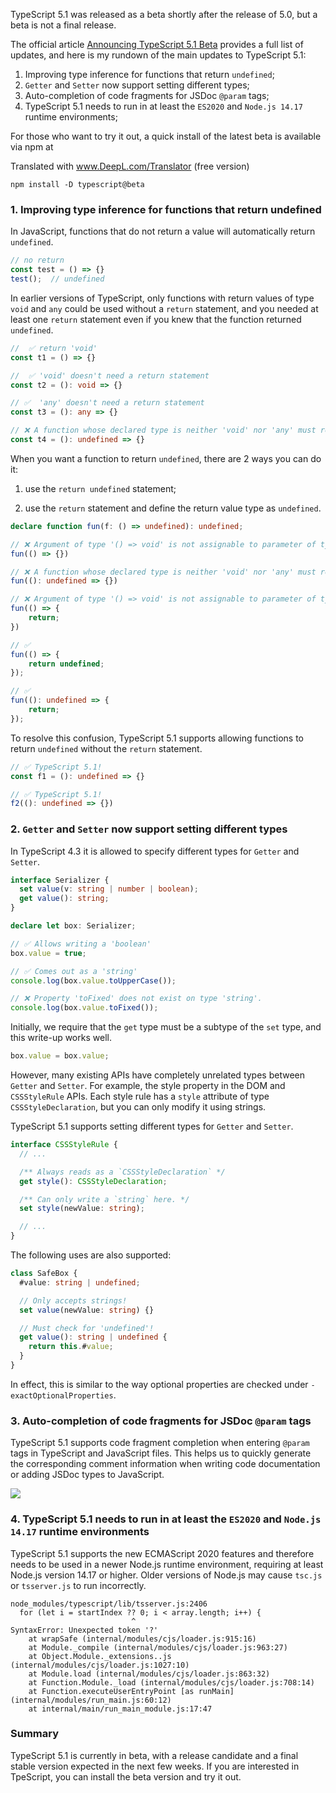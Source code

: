 TypeScript 5.1 was released as a beta shortly after the release of 5.0, but a beta is not a final release. 

The official article [Announcing TypeScript 5.1 Beta](https://devblogs.microsoft.com/typescript/announcing-typescript-5-1-beta/) provides a full list of updates, and here is my rundown of the main updates to TypeScript 5.1:

1. Improving type inference for functions that return `undefined`;
2. `Getter` and `Setter` now support setting different types;
3. Auto-completion of code fragments for JSDoc `@param` tags;
4. TypeScript 5.1 needs to run in at least the `ES2020` and `Node.js 14.17` runtime environments;

For those who want to try it out, a quick install of the latest beta is available via npm at

Translated with www.DeepL.com/Translator (free version)

```shell
npm install -D typescript@beta
```

### 1. Improving type inference for functions that return undefined

In JavaScript, functions that do not return a value will automatically return `undefined`.

```js
// no return
const test = () => {}
test();  // undefined
```

In earlier versions of TypeScript, only functions with return values of type `void` and `any` could be used without a `return` statement, and you needed at least one `return` statement even if you knew that the function returned `undefined`.

```typescript
//  ✅ return 'void'
const t1 = () => {}

//  ✅ 'void' doesn't need a return statement
const t2 = (): void => {}

// ✅  'any' doesn't need a return statement
const t3 = (): any => {}

// ❌ A function whose declared type is neither 'void' nor 'any' must return a value.
const t4 = (): undefined => {}
```

When you want a function to return `undefined`, there are 2 ways you can do it:

1. use the `return undefined` statement;

2. use the `return` statement and define the return value type as `undefined`.

```typescript
declare function fun(f: () => undefined): undefined;

// ❌ Argument of type '() => void' is not assignable to parameter of type '() => undefined'.
fun(() => {})

// ❌ A function whose declared type is neither 'void' nor 'any' must return a value.
fun((): undefined => {})

// ❌ Argument of type '() => void' is not assignable to parameter of type '() => undefined'.
fun(() => {
    return;
})

// ✅ 
fun(() => {
    return undefined;
});

// ✅ 
fun((): undefined => {
    return;
});
```

To resolve this confusion, TypeScript 5.1 supports allowing functions to return `undefined` without the `return` statement.

```typescript
// ✅ TypeScript 5.1!
const f1 = (): undefined => {}

// ✅ TypeScript 5.1!
f2((): undefined => {})
```

### 2. `Getter` and `Setter` now support setting different types

In TypeScript 4.3 it is allowed to specify different types for `Getter` and `Setter`.

```typescript
interface Serializer {
  set value(v: string | number | boolean);
  get value(): string;
}

declare let box: Serializer;

// ✅ Allows writing a 'boolean'
box.value = true;

// ✅ Comes out as a 'string'
console.log(box.value.toUpperCase());

// ❌ Property 'toFixed' does not exist on type 'string'.
console.log(box.value.toFixed());
```

Initially, we require that the `get` type must be a subtype of the `set` type, and this write-up works well.

```typescript
box.value = box.value;
```

However, many existing APIs have completely unrelated types between `Getter` and `Setter`. For example, the style property in the DOM and `CSSStyleRule` APIs. Each style rule has a `style` attribute of type `CSSStyleDeclaration`, but you can only modify it using strings.

TypeScript 5.1 supports setting different types for `Getter` and `Setter`.

```typescript
interface CSSStyleRule {
  // ...

  /** Always reads as a `CSSStyleDeclaration` */
  get style(): CSSStyleDeclaration;

  /** Can only write a `string` here. */
  set style(newValue: string);

  // ...
}
```

The following uses are also supported:

```typescript
class SafeBox {
  #value: string | undefined;

  // Only accepts strings!
  set value(newValue: string) {}

  // Must check for 'undefined'!
  get value(): string | undefined {
    return this.#value;
  }
}
```
In effect, this is similar to the way optional properties are checked under `-exactOptionalProperties`.

### 3. Auto-completion of code fragments for JSDoc `@param` tags

TypeScript 5.1 supports code fragment completion when entering `@param` tags in TypeScript and JavaScript files. This helps us to quickly generate the corresponding comment information when writing code documentation or adding JSDoc types to JavaScript.

![](https://devblogs.microsoft.com/typescript/wp-content/uploads/sites/11/2023/04/paramTagSnippets-5-1-1.gif)

### 4. TypeScript 5.1 needs to run in at least the `ES2020` and `Node.js 14.17` runtime environments

TypeScript 5.1 supports the new ECMAScript 2020 features and therefore needs to be used in a newer Node.js runtime environment, requiring at least Node.js version 14.17 or higher. Older versions of Node.js may cause `tsc.js` or `tsserver.js` to run incorrectly.

```shell
node_modules/typescript/lib/tsserver.js:2406
  for (let i = startIndex ?? 0; i < array.length; i++) {
                           ^
SyntaxError: Unexpected token '?'
    at wrapSafe (internal/modules/cjs/loader.js:915:16)
    at Module._compile (internal/modules/cjs/loader.js:963:27)
    at Object.Module._extensions..js (internal/modules/cjs/loader.js:1027:10)
    at Module.load (internal/modules/cjs/loader.js:863:32)
    at Function.Module._load (internal/modules/cjs/loader.js:708:14)
    at Function.executeUserEntryPoint [as runMain] (internal/modules/run_main.js:60:12)
    at internal/main/run_main_module.js:17:47
```

### Summary

TypeScript 5.1 is currently in beta, with a release candidate and a final stable version expected in the next few weeks. If you are interested in TpeScript, you can install the beta version and try it out.